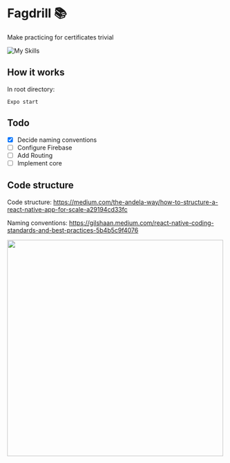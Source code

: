 # Fagdrill :books:
Make practicing for certificates trivial

![My Skills](https://skillicons.dev/icons?i=react,firebase)

## How it works
In root directory:
```
Expo start
```

## Todo
- [X] Decide naming conventions
- [ ] Configure Firebase
- [ ] Add Routing
- [ ] Implement core

## Code structure
Code structure: https://medium.com/the-andela-way/how-to-structure-a-react-native-app-for-scale-a29194cd33fc

Naming conventions: https://gilshaan.medium.com/react-native-coding-standards-and-best-practices-5b4b5c9f4076

<img src="https://miro.medium.com/max/720/0*wWlpL49JC_WqRu6Z.webp" width="500"/>
